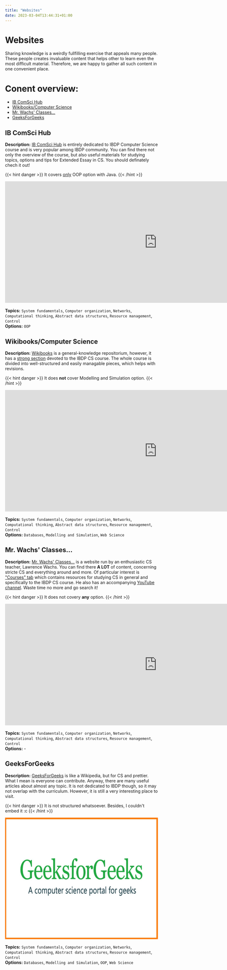 ```yaml
---
title: "Websites"
date: 2023-03-04T13:44:31+01:00
---
```


# Websites
Sharing knowledge is a weirdly fullfilling exercise that appeals many people. These people creates invaluable content that helps other to learn even the most difficult material. Therefore, we are happy to gather all such content in one convenient place.

# Conent overview:
- [IB ComSci Hub](#ib-comsci-hub)
- [Wikibooks/Computer Science](#wikibookscomputer-science)
- [Mr. Wachs' Classes…](#mr-wachs-classes)
- [GeeksForGeeks](#geeksforgeeks)

## IB ComSci Hub
**Description:** [IB ComSci Hub](https://ib.compscihub.net) is entirely dedicated to IBDP Computer Science course and is very popular among IBDP community. You can find there not only the overview of the course, but also useful materials for studying topics, options and tips for Extended Essay in CS. You should definately chech it out!

{{< hint danger >}}
It covers <u>only</u> OOP option with Java.
{{< /hint >}}

<embed src="https://ib.compscihub.net" style="width:1000px; height: 400px;">

**Topics:** `System fundamentals`, `Computer organization`, `Networks`, `Computational thinking`, `Abstract data structures`, `Resource management`, `Control` \
**Options:** `OOP`

## Wikibooks/Computer Science
**Description:** [Wikibooks](https://en.wikibooks.org/wiki/Main_Page) is a general-knowledge repositorium, however, it has a [strong section](https://en.wikibooks.org/wiki/IB/Group_4/Computer_Science) devoted to the IBDP CS course. The whole course is divided into well-structured and easily managable pieces, which helps with revisions.

{{< hint danger >}}
It does **not** cover Modelling and Simulation option.
{{< /hint >}}

<embed src="https://en.wikibooks.org/wiki/IB/Group_4/Computer_Science" style="width:1000px; height: 400px;">

**Topics:** `System fundamentals`, `Computer organization`, `Networks`, `Computational thinking`, `Abstract data structures`, `Resource management`, `Control` \
**Options:** `Databases`, `Modelling and Simulation`, `Web Science`

## Mr. Wachs' Classes…
**Description:** [Mr. Wachs' Classes…](https://mrwachs.wordpress.com) is a website run by an enthusiastic CS teacher, Lawrence Wachs. You can find there **A LOT** of content, concerning stricte CS and everything around and more. Of particular interest is ["Courses" tab](https://mrwachs.wordpress.com/current-classes/) which contains resources for studying CS in general and specifically to the IBDP CS course. He also has an accompanying [YouTube channel](https://www.youtube.com/@MrWachs). Waste time no more and go search it!

{{< hint danger >}}
It does not covery **any** option.
{{< /hint >}}

<embed src="https://mrwachs.wordpress.com" style="width:1000px; height: 400px;">

**Topics:** `System fundamentals`, `Computer organization`, `Networks`, `Computational thinking`, `Abstract data structures`, `Resource management`, `Control` \
**Options:** -

## GeeksForGeeks
**Description:** [GeeksForGeeks](https://www.geeksforgeeks.org) is like a Wikipedia, but for CS and prettier. What I mean is everyone can contribute. Anyway, there are many useful articles about almost any topic. It is not dedicated to IBDP though, so it may not overlap with the curriculum. However, it is still a very interesting place to visit.

{{< hint danger >}}
It is not structured whatsoever. Besides, I couldn't embed it :c
{{< /hint >}}

<img src="geeksforgeeks.jpg" alt="Couldn't embed the website" width="1000px" height="400px">

**Topics:** `System fundamentals`, `Computer organization`, `Networks`, `Computational thinking`, `Abstract data structures`, `Resource management`, `Control` \
**Options:** `Databases`, `Modelling and Simulation`, `OOP`, `Web Science`
